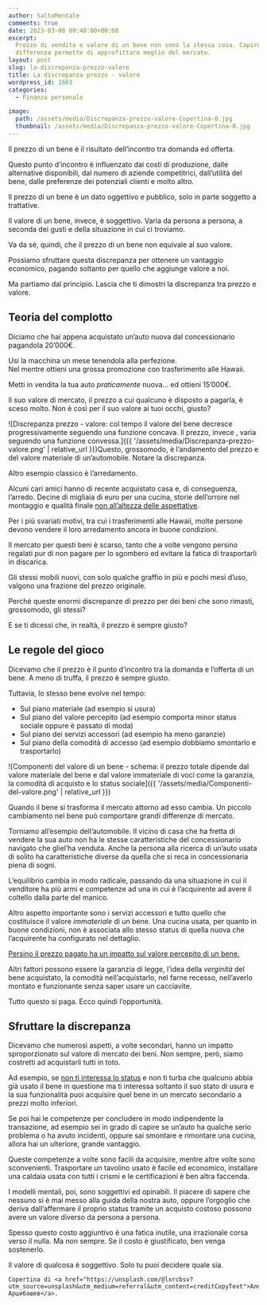 ```yaml
---
author: SaltoMentale
comments: true
date: 2023-03-08 09:40:00+00:00
excerpt:
  Prezzo di vendita e valore di un bene non sono la stessa cosa. Capirne la
  differenza permette di approfittare meglio del mercato.
layout: post
slug: la-discrepanza-prezzo-valore
title: La discrepanza prezzo - valore
wordpress_id: 1663
categories:
  - Finanza personale

image:
  path: /assets/media/Discrepanza-prezzo-valore-Copertina-0.jpg
  thumbnail: /assets/media/Discrepanza-prezzo-valore-Copertina-0.jpg
---
```


Il prezzo di un bene è il risultato dell’incontro tra domanda ed offerta.

Questo punto d’incontro è influenzato dai costi di produzione, dalle alternative disponibili, dal numero di aziende competitrici, dall’utilità del bene, dalle preferenze dei potenziali clienti e molto altro.

Il prezzo di un bene è un dato oggettivo e pubblico, solo in parte soggetto a trattative.

Il valore di un bene, invece, è soggettivo. Varia da persona a persona, a seconda dei gusti e della situazione in cui ci troviamo.

Va da sé, quindi, che il prezzo di un bene non equivale al suo valore.

Possiamo sfruttare questa discrepanza per ottenere un vantaggio economico, pagando soltanto per quello che aggiunge valore a noi.

Ma partiamo dal principio. Lascia che ti dimostri la discrepanza tra prezzo e valore.

## Teoria del complotto

Diciamo che hai appena acquistato un’auto nuova dal concessionario pagandola 20’000€.

Usi la macchina un mese tenendola alla perfezione.  
Nel mentre ottieni una grossa promozione con trasferimento alle Hawaii.

Metti in vendita la tua auto _praticamente_ nuova… ed ottieni 15’000€.

Il suo valore di mercato, il prezzo a cui qualcuno è disposto a pagarla, è sceso molto. Non è così per il suo valore ai tuoi occhi, giusto?

![Discrepanza prezzo - valore: col tempo il valore del bene decresce progressivamente seguendo una funzione concava. Il prezzo, invece , varia seguendo una funzione convessa.]({{ '/assets/media/Discrepanza-prezzo-valore.png' | relative_url }})Questo, grossomodo, è l’andamento del prezzo e del valore materiale di un’automobile. Notare la discrepanza.

Altro esempio classico è l’arredamento.

Alcuni cari amici hanno di recente acquistato casa e, di conseguenza, l’arredo. Decine di migliaia di euro per una cucina, storie dell’orrore nel montaggio e qualità finale [non all’altezza delle aspettative](/fare-una-promessa/).

Per i più svariati motivi, tra cui i trasferimenti alle Hawaii, molte persone devono vendere il loro arredamento ancora in buone condizioni.

Il mercato per questi beni è scarso, tanto che a volte vengono persino regalati pur di non pagare per lo sgombero ed evitare la fatica di trasportarli in discarica.

Gli stessi mobili nuovi, con solo qualche graffio in più e pochi mesi d’uso, valgono una frazione del prezzo originale.

Perché queste enormi discrepanze di prezzo per dei beni che sono rimasti, grossomodo, gli stessi?

E se ti dicessi che, in realtà, il prezzo è sempre giusto?

## Le regole del gioco

Dicevamo che il prezzo è il punto d’incontro tra la domanda e l’offerta di un bene. A meno di truffa, il prezzo è sempre giusto.

Tuttavia, lo stesso bene evolve nel tempo:

- Sul piano materiale (ad esempio si usura)
- Sul piano del valore percepito (ad esempio comporta minor status sociale oppure è passato di moda)
- Sul piano dei servizi accessori (ad esempio ha meno garanzie)
- Sul piano della comodità di accesso (ad esempio dobbiamo smontarlo e trasportarlo)

![Componenti del valore di un bene - schema: il prezzo totale dipende dal valore materiale del bene e dal valore immateriale di voci come la garanzia, la comodità di acquisto e lo status sociale]({{ '/assets/media/Componenti-del-valore.png' | relative_url }})

Quando il bene si trasforma il mercato attorno ad esso cambia. Un piccolo cambiamento nel bene può comportare grandi differenze di mercato.

Torniamo all’esempio dell’automobile. Il vicino di casa che ha fretta di vendere la sua auto non ha le stesse caratteristiche del concessionario navigato che gliel’ha venduta. Anche la persona alla ricerca di un’auto usata di solito ha caratteristiche diverse da quella che si reca in concessionaria piena di sogni.

L’equilibrio cambia in modo radicale, passando da una situazione in cui il venditore ha più armi e competenze ad una in cui è l’acquirente ad avere il coltello dalla parte del manico.

Altro aspetto importante sono i servizi accessori e tutto quello che costituisce il valore _immateriale_ di un bene. Una cucina usata, per quanto in buone condizioni, non è associata allo stesso status di quella nuova che l’acquirente ha configurato nel dettaglio.

[Persino il prezzo pagato ha un impatto sul valore percepito di un bene.](https://en.wikipedia.org/wiki/Premium_pricing)

Altri fattori possono essere la garanzia di legge, l’idea della _verginità_ del bene acquistato, la comodità nell’acquistarlo, nel farne recesso, nell’averlo montato e funzionante senza saper usare un cacciavite.

Tutto questo si paga. Ecco quindi l’opportunità.

## Sfruttare la discrepanza

Dicevamo che numerosi aspetti, a volte secondari, hanno un impatto sproporzionato sul valore di mercato dei beni. Non sempre, però, siamo costretti ad acquistarli tutti in toto.

Ad esempio, se [non ti interessa lo status](/il-costo-dello-status/) e non ti turba che qualcuno abbia già usato il bene in questione ma ti interessa soltanto il suo stato di usura e la sua funzionalità puoi acquisire quel bene in un mercato secondario a prezzi molto inferiori.

Se poi hai le competenze per concludere in modo indipendente la transazione, ad esempio sei in grado di capire se un’auto ha qualche serio problema o ha avuto incidenti, oppure sai smontare e rimontare una cucina, allora hai un ulteriore, grande vantaggio.

Queste competenze a volte sono facili da acquisire, mentre altre volte sono sconvenienti. Trasportare un tavolino usato è facile ed economico, installare una caldaia usata con tutti i crismi e le certificazioni è ben altra faccenda.

I modelli mentali, poi, sono soggettivi ed opinabili. Il piacere di sapere che nessuno si è mai messo alla guida della nostra auto, oppure l’orgoglio che deriva dall’affermare il proprio status tramite un acquisto costoso possono avere un valore diverso da persona a persona.

Spesso questo costo aggiuntivo è una fatica inutile, una irrazionale corsa verso il nulla. Ma non sempre. Se il costo è giustificato, ben venga sostenerlo.

Il valore di qualcosa è soggettivo. Solo tu puoi decidere quale sia.

    Copertina di <a href="https://unsplash.com/@lxrcbsv?utm_source=unsplash&utm_medium=referral&utm_content=creditCopyText">Алекс Арцибашев</a>.
